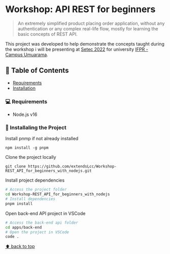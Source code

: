 
# Workshop: API REST for beginners

> An extremely simplified product placing order application, without any authentication or any complex real-life flow, mostly for learning the basic concepts of REST API.

This project was developed to help demonstrate the concepts taught during the workshop i will be presenting at [Setec 2022](https://www.even3.com.br/setec2022umuarama/) for university [IFPR - Campus Umuarama](https://umuarama.ifpr.edu.br/).

## :pushpin: Table of Contents

* [Requirements](#computer-requirements)
* [Installation](#wrench-installaling-the-project)

### :computer: Requirements


* Node.js v16

### :wrench: Installaling the Project

Install pnmp if not already installed
```
npm install -g pnpm
```
Clone the project locally
```
git clone https://github.com/extendsLcc/Workshop-REST_API_for_beginners_with_nodejs.git
```
Install project dependencies
```sh
# Access the project folder
cd Workshop-REST_API_for_beginners_with_nodejs
# Install dependencies
pnpm install
```
Open back-end API project in VSCode
```sh
# Access the back-end api folder
cd apps/back-end
# Open the project in VSCode
code .
```

[⬆ back to top](#workshop-api-rest-for-beginners)
